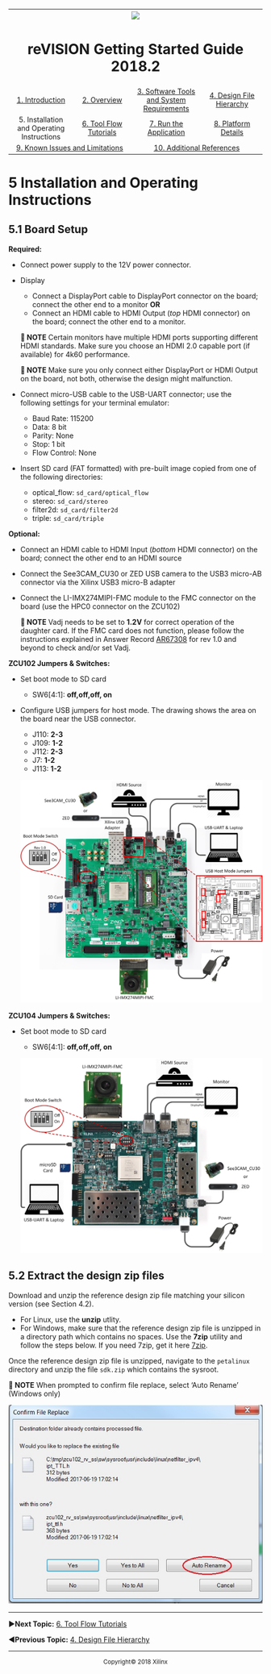 <table style="width:100%">
  <tr>

<th width="100%" colspan="6"><img src="https://www.xilinx.com/content/dam/xilinx/imgs/press/media-kits/corporate/xilinx-logo.png" width="30%"/><h1>reVISION Getting Started Guide 2018.2</h1>
</th>

  </tr>
  <tr>
    <td width="17%" align="center"><a href="README.md">1. Introduction</a></td>
    <td width="16%" align="center"><a href="overview.md">2. Overview</a></td>
    <td width="17%" align="center"><a href="software-tools-system-requirements.md">3. Software Tools and System Requirements</a></td>
    <td width="17%" align="center"><a href="design-file-hierarchy.md">4. Design File Hierarchy</a></td>
</tr>
<tr>
    <td width="17%" align="center">5. Installation and Operating Instructions</td>
    <td width="16%" align="center"><a href="tool-flow-tutorials.md">6. Tool Flow Tutorials</a></td>
    <td width="17%" align="center"><a href="run-application.md">7. Run the Application</a></td>
    <td width="17%" align="center"><a href="platform-details.md">8. Platform Details</a></td>    
  </tr>
<tr>
    <td width="17%" align="center" colspan="2"><a href="known-issues-limitations.md">9. Known Issues and Limitations</a></td>
    <td width="16%" align="center" colspan="2"><a href="additional-references.md">10. Additional References</a></td>
</tr>
</table>

# 5 Installation and Operating Instructions 

## 5.1 Board Setup

**Required:**
* Connect power supply to the 12V power connector.
* Display
  * Connect a DisplayPort cable to DisplayPort connector on the board; connect the other end to a monitor **OR**
  * Connect an HDMI cable to HDMI Output (*top* HDMI connector) on the board; connect the other end to a monitor.

  **:pushpin: NOTE** Certain monitors have multiple HDMI ports supporting different HDMI standards. Make sure you choose an HDMI 2.0 capable port (if available) for 4k60 performance.
  
  **:pushpin: NOTE** Make sure you only connect either DisplayPort or HDMI Output on the board, not both, otherwise the design might malfunction.

* Connect micro-USB cable to the USB-UART connector; use the following settings for your terminal emulator:
  * Baud Rate: 115200
  * Data: 8 bit
  * Parity: None
  * Stop: 1 bit
  * Flow Control: None

* Insert SD card (FAT formatted) with pre-built image copied from one of the following directories:
  * optical_flow: `sd_card/optical_flow`
  * stereo: `sd_card/stereo`
  * filter2d: `sd_card/filter2d`
  * triple: `sd_card/triple`

**Optional:**
* Connect an HDMI cable to HDMI Input (*bottom* HDMI connector) on the board; connect the other end to an HDMI source
* Connect the See3CAM_CU30 or ZED USB camera to the USB3 micro-AB connector via the Xilinx USB3 micro-B adapter
* Connect the LI-IMX274MIPI-FMC module to the FMC connector on the board (use the HPC0 connector on the ZCU102)
  
  **:pushpin: NOTE** Vadj needs to be set to **1.2V** for correct operation of the daughter card. If the FMC card does not function, please follow the instructions explained in Answer Record [AR67308](https://www.xilinx.com/support/answers/67308.html) for rev 1.0 and beyond to check and/or set Vadj.

**ZCU102 Jumpers & Switches:**
* Set boot mode to SD card
  * SW6[4:1]: **off,off,off, on**
* Configure USB jumpers for host mode. The drawing shows the area on the board near the USB connector.
  * J110: **2-3**
  * J109: **1-2**
  * J112: **2-3**
  * J7: **1-2**
  * J113: **1-2**
  
  ![](./images/zcu102_rv_board_setup_2017.4.jpg)

**ZCU104 Jumpers & Switches:**
* Set boot mode to SD card
  * SW6[4:1]: **off,off,off, on**
  
  ![](./images/zcu104_board_setup_2017.4.jpg)

## 5.2 Extract the design zip files 

Download and unzip the reference design zip file matching your silicon version (see Section 4.2).
* For Linux, use the **unzip** utlity.
* For Windows, make sure that the reference design zip file is unzipped in a directory path which contains no spaces. Use the **7zip** utility and follow the steps below. If you need 7zip, get it here [7zip](http://www.7-zip.org/).

Once the reference design zip file is unzipped, navigate to the `petalinux` directory and unzip the file `sdk.zip` which contains the sysroot.

**:pushpin: NOTE** When prompted to confirm file replace, select ‘Auto Rename’ (Windows only)

  ![](./images/7zip-1.jpg)

<hr/>

:arrow_forward:**Next Topic:**  [6. Tool Flow Tutorials](tool-flow-tutorials.md)

:arrow_backward:**Previous Topic:**  [4. Design File Hierarchy](design-file-hierarchy.md)
<hr/>
<p align="center"><sup>Copyright&copy; 2018 Xilinx</sup></p>
